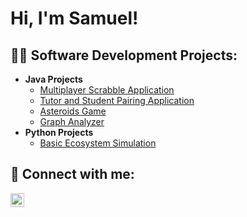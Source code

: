 <h1>Hi, I'm Samuel! 

<h2>👨‍💻 Software Development Projects:</h2>

- <b>Java Projects</b>
  - [Multiplayer Scrabble Application](https://github.com/coxioxi/Scrabble.java)
  - [Tutor and Student Pairing Application](https://github.com/coxioxi/Tutor-and-Student-Pairing.java)
  - [Asteroids Game](https://github.com/coxioxi/Asteroids.java)
  - [Graph Analyzer](https://github.com/coxioxi/Graph.java)
- <b>Python Projects</b>
  - [Basic Ecosystem Simulation](https://github.com/coxioxi/Ecosystem-Simulation)

<h2> 🤳 Connect with me:</h2>

[<img align="left" alt="JoshMadakor | LinkedIn" width="22px" src="https://cdn.jsdelivr.net/npm/simple-icons@v3/icons/linkedin.svg" />][linkedin]

[linkedin]: https://www.linkedin.com/in/samuel-costa-667097319/

<!--
**joshmadakor1/joshmadakor1** is a ✨ _special_ ✨ repository because its `README.md` (this file) appears on your GitHub profile.

Here are some ideas to get you started:

- 🔭 I’m currently working on ...
- 🌱 I’m currently learning ...
- 👯 I’m looking to collaborate on ...
- 🤔 I’m looking for help with ...
- 💬 Ask me about ...
- 📫 How to reach me: ...
- 😄 Pronouns: ...
- ⚡ Fun fact: ...
-->
